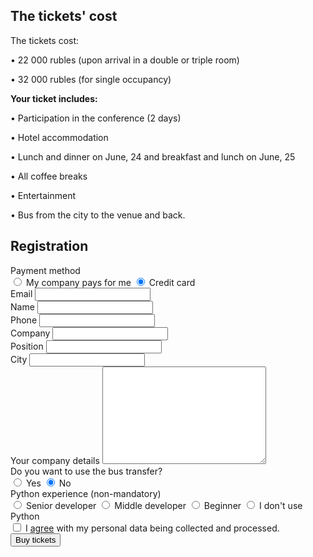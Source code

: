 ## The tickets' cost

The tickets cost:

• 22 000 rubles (upon arrival in a double or triple room)

• 32 000 rubles (for single occupancy) 

<b>Your ticket includes:</b>

• Participation in the conference (2 days)
	
• Hotel accommodation
	
• Lunch and dinner on June, 24 and breakfast and lunch on June, 25
	
• All coffee breaks
	
• Entertainment
	
• Bus from the city to the venue and back.

## Registration

<form id="tickets_form" action="#" class="tickets">
  <div
    class="tickets--field show_if_checked set_action_if_checked"
    data-sif-watch='input'
    data-sif-src="#tickets_payment_company"
    data-sif-what="#toggle_company_details"
  >
    <div class="tickets--label">Payment method</div>
    <label for="tickets_payment_company" class="tickets--label">
      <input
        type="radio"
        name="payment"
        value="company"
        id="tickets_payment_company"
        class="tickets--radio_input set_action_on_check"
        data-saic-action="#"
        data-saic-method="post"
      />
      My company pays for me
    </label>
    <label for="tickets_payment_card" class="tickets--label">
      <input
        type="radio"
        name="payment"
        value="card"
        id="tickets_payment_card"
        class="tickets--radio_input set_action_on_check"
        data-saic-action="#"
        data-saic-method="post"
        checked
      />
      Credit card
    </label>
  </div>
  <div id="tickets_picker"></div>
  <div class="tickets--field">
    <label for="tickets_email" class="tickets--label">Email</label>
    <input type="email" name="email" id="tickets_email" class="tickets--text_input" />
  </div>
  <div class="tickets--field">
    <label for="tickets_name" class="tickets--label">Name</label>
    <input type="text" name="name" id="tickets_name" class="tickets--text_input" />
  </div>
  <div class="tickets--field">
    <label for="tickets_phone" class="tickets--label">Phone</label>
    <input type="text" name="phone" id="tickets_phone" class="tickets--text_input" />
  </div>
  <div class="tickets--field">
    <label for="tickets_company" class="tickets--label">Company</label>
    <input type="text" name="company" id="tickets_company" class="tickets--text_input" />
  </div>
  <div class="tickets--field">
    <label for="tickets_position" class="tickets--label">Position</label>
    <input type="text" name="position" id="tickets_position" class="tickets--text_input" />
  </div>
  <div class="tickets--field">
    <label for="tickets_city" class="tickets--label">City</label>
    <input type="text" name="city" id="tickets_city" class="tickets--text_input" />
  </div>
  <div id="toggle_company_details" class="tickets--field">
    <label for="tickets_company_details" class="tickets--label">Your company details</label>
    <textarea name="company_details" id="tickets_company_details" cols="30" rows="10" class="tickets--textarea"></textarea>
  </div>
  <div class="tickets--field">
    <div class="tickets--label">Do you want to use the bus transfer?</div>
    <label for="tickets_bus_yes" class="tickets--label">
      <input type="radio" name="bus" value="yes" id="tickets_bus_yes" class="tickets--radio_input" />
      Yes
    </label>
    <label for="tickets_bus_no" class="tickets--label">
      <input type="radio" name="bus" value="no" id="tickets_bus_no" class="tickets--radio_input" checked />
      No
    </label>
  </div>
  <div class="tickets--field tickets--field-non_mandatory">
    <div class="tickets--label">Python experience <span class="tickets--non_mandatory">(non-mandatory)</span></div>
    <label for="tickets_experience_senior" class="tickets--label">
      <input type="radio" name="experience" value="senior" id="tickets_experience_senior" class="tickets--radio_input" />
      Senior developer
    </label>
    <label for="tickets_experience_middle" class="tickets--label">
      <input type="radio" name="experience" value="middle" id="tickets_experience_middle" class="tickets--radio_input" />
      Middle developer
    </label>
    <label for="tickets_experience_junior" class="tickets--label">
      <input type="radio" name="experience" value="junior" id="tickets_experience_junior" class="tickets--radio_input" />
      Beginner
    </label>
    <label for="tickets_experience_no" class="tickets--label">
      <input type="radio" name="experience" value="no" id="tickets_experience_no" class="tickets--radio_input" />
      I don't use Python
    </label>
  </div>
  <div class="tickets--field">
    <label for="tickets_agreement" class="tickets--label">
      <input type="checkbox" name="agreement" value="true" id="tickets_agreement" class="tickets--radio_input" />
      I <a href="https://drive.google.com/file/d/1UNIwtiqYnGZihgHoCf2szbktEsTcF-gz/view?usp=sharing">agree</a> with my personal data being collected and processed.
    </label>
  </div>
  <div class="tickets--warning"></div>
  <input type="submit" value="Buy tickets" class="tickets--submit" />

  <input type="text" name="_gotcha" style="display:none" />
</form>

<div id="thanks" style="font-size: 18px; color: #4382b4; display: none;">Thank you! We will contact you shortly.</div>

<div id="tickets_widget_wrap" style="display: none;">
  <button type="button" class="" data-tc-event="5c5bc82fc5bbea000ca8cc16" data-tc-token="eyJ0eXAiOiJKV1QiLCJhbGciOiJIUzI1NiIsImlzcyI6InRpY2tldHNjbG91ZC5ydSJ9.eyJwIjoiNWM1ODE3NTM0ZmFhMzQwMDBiYmEzY2NlIn0.tzOwUZK1HxGx2pVCFT2P3Mx2wwDPKHbW7BIVHoMjGlE"> Buy a ticket </button>
</div>

<script src="https://code.jquery.com/jquery-2.2.3.min.js" integrity="sha256-a23g1Nt4dtEYOj7bR+vTu7+T8VP13humZFBJNIYoEJo=" crossorigin="anonymous"></script>
<script src="/2019/js/tickets_en-1.js"></script>

<script src="https://ticketscloud.com/static/scripts/widget/tcwidget.js"></script>

